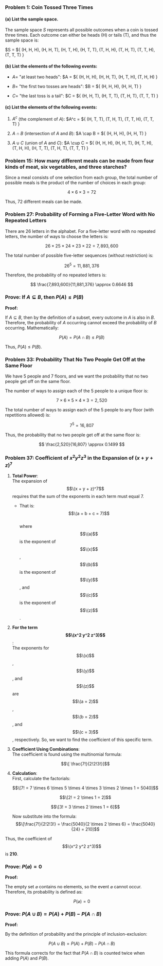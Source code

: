 ### Problem 1: Coin Tossed Three Times

#### (a) List the sample space.
The sample space $S$ represents all possible outcomes when a coin is tossed three times. Each outcome can either be heads (H) or tails (T), and thus the sample space is:

$S = $\{ (H, H, H), (H, H, T), (H, T, H), (H, T, T), (T, H, H), (T, H, T), (T, T, H), (T, T, T) \}

#### (b) List the elements of the following events:
- $A =$ "at least two heads":
  $A = $\{ (H, H, H), (H, H, T), (H, T, H), (T, H, H) \}

- $B =$ "the first two tosses are heads":
  $B = $\{ (H, H, H), (H, H, T) \}

- $C =$ "the last toss is a tail":
  $C = $\{ (H, H, T), (H, T, T), (T, H, T), (T, T, T) \}

#### (c) List the elements of the following events:
1. $A^c$ (the complement of $A$):
   $A^c = $\{ (H, T, T), (T, H, T), (T, T, H), (T, T, T) \}

2. $A \cap B$ (intersection of $A$ and $B$):
   $A \cap B = $\{ (H, H, H), (H, H, T) \}

3. $A \cup C$ (union of $A$ and $C$):
   $A \cup C = $\{ (H, H, H), (H, H, T), (H, T, H), (T, H, H), (H, T, T), (T, H, T), (T, T, T) \}

### Problem 15: How many different meals can be made from four kinds of meat, six vegetables, and three starches?

Since a meal consists of one selection from each group, the total number of possible meals is the product of the number of choices in each group:

$$
4 \times 6 \times 3 = 72
$$

Thus, 72 different meals can be made.

### Problem 27: Probability of Forming a Five-Letter Word with No Repeated Letters

There are 26 letters in the alphabet. For a five-letter word with no repeated letters, the number of ways to choose the letters is:

$$
26 \times 25 \times 24 \times 23 \times 22 = 7,893,600
$$

The total number of possible five-letter sequences (without restriction) is:

$$
26^5 = 11,881,376
$$

Therefore, the probability of no repeated letters is:

$$
\frac{7,893,600}{11,881,376} \approx 0.6646
$$

### Prove: If $A \subseteq B$, then $P(A) \leq P(B)$

**Proof:**

If $A \subseteq B$, then by the definition of a subset, every outcome in $A$ is also in $B$. Therefore, the probability of $A$ occurring cannot exceed the probability of $B$ occurring. Mathematically:

$$
P(A) = P(A \cap B) \leq P(B)
$$

Thus, $P(A) \leq P(B)$.

### Problem 33: Probability That No Two People Get Off at the Same Floor

We have 5 people and 7 floors, and we want the probability that no two people get off on the same floor.

The number of ways to assign each of the 5 people to a unique floor is:

$$
7 \times 6 \times 5 \times 4 \times 3 = 2,520
$$

The total number of ways to assign each of the 5 people to any floor (with repetitions allowed) is:

$$
7^5 = 16,807
$$

Thus, the probability that no two people get off at the same floor is:

$$
\frac{2,520}{16,807} \approx 0.1499
$$

### Problem 37: Coefficient of $x^2 y^2 z^3$ in the Expansion of $(x + y + z)^7$

1. **Total Power**:  
   The expansion of $$\(x + y + z)^7$$ requires that the sum of the exponents in each term must equal 7.
    - That is:  
   $$\(a + b + c = 7)$$  
   where $$\(a)$$ is the exponent of $$\(x)$$, $$\(b)$$ is the exponent of $$\(y)$$, and $$\(c)$$ is the exponent of $$\(z)$$.

2. **For the term $$\(x^2 y^2 z^3)$$**:  
   The exponents for $$\(x)$$, $$\(y)$$, and $$\(z)$$ are $$\(a = 2)$$, $$\(b = 2)$$, and $$\(c = 3)$$, respectively.
   So, we want to find the coefficient of this specific term.

3. **Coefficient Using Combinations**:  
   The coefficient is found using the multinomial formula:
   
   $$\[ \frac{7!}{2!2!3!}]$$

5. **Calculation**:  
   First, calculate the factorials:  

   $$\[7! = 7 \times 6 \times 5 \times 4 \times 3 \times 2 \times 1 = 5040]$$
     
   $$\[2! = 2 \times 1 = 2]$$
     
   $$\[3! = 3 \times 2 \times 1 = 6]$$
     
   Now substitute into the formula:  
   $$\[\frac{7!}{2!2!3!} = \frac{5040}{2 \times 2 \times 6} = \frac{5040}{24} = 210]$$

Thus, the coefficient of $$\(x^2 y^2 z^3)$$ is **210**.

### Prove: $P(\varnothing) = 0$

**Proof:**

The empty set $\varnothing$ contains no elements, so the event $\varnothing$ cannot occur. Therefore, its probability is defined as:

$$
P(\varnothing) = 0
$$

### Prove: $P(A \cup B) = P(A) + P(B) - P(A \cap B)$

**Proof:**

By the definition of probability and the principle of inclusion-exclusion:

$$
P(A \cup B) = P(A) + P(B) - P(A \cap B)
$$

This formula corrects for the fact that $P(A \cap B)$ is counted twice when adding $P(A)$ and $P(B)$.

